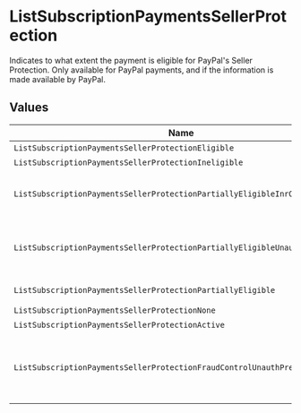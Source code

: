 # ListSubscriptionPaymentsSellerProtection

Indicates to what extent the payment is eligible for PayPal's Seller Protection. Only available for PayPal
payments, and if the information is made available by PayPal.


## Values

| Name                                                                        | Value                                                                       |
| --------------------------------------------------------------------------- | --------------------------------------------------------------------------- |
| `ListSubscriptionPaymentsSellerProtectionEligible`                          | Eligible                                                                    |
| `ListSubscriptionPaymentsSellerProtectionIneligible`                        | Ineligible                                                                  |
| `ListSubscriptionPaymentsSellerProtectionPartiallyEligibleInrOnly`          | Partially Eligible - INR Only                                               |
| `ListSubscriptionPaymentsSellerProtectionPartiallyEligibleUnauthOnly`       | Partially Eligible - Unauth Only                                            |
| `ListSubscriptionPaymentsSellerProtectionPartiallyEligible`                 | Partially Eligible                                                          |
| `ListSubscriptionPaymentsSellerProtectionNone`                              | None                                                                        |
| `ListSubscriptionPaymentsSellerProtectionActive`                            | Active                                                                      |
| `ListSubscriptionPaymentsSellerProtectionFraudControlUnauthPremiumEligible` | Fraud Control - Unauth Premium Eligible                                     |